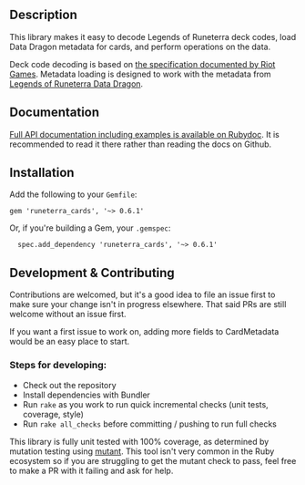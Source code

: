 <!-- This is the README file specifically for Github. It should only have an overview and cover development concerns. API docs and examples should go in the online documentation. -->

## Description

This library makes it easy to decode Legends of Runeterra deck codes, load Data Dragon metadata for cards, and perform operations on the data.

Deck code decoding is based on [the specification documented by Riot Games](https://github.com/RiotGames/LoRDeckCodes). Metadata loading is designed to work with the metadata from [Legends of Runeterra Data Dragon](https://developer.riotgames.com/docs/lor#data-dragon).

## Documentation

[Full API documentation including examples is available on Rubydoc](https://www.rubydoc.info/gems/runeterra_cards). It is recommended to read it there rather than reading the docs on Github.

## Installation

Add the following to your `Gemfile`:

```
gem 'runeterra_cards', '~> 0.6.1'
```

Or, if you're building a Gem, your `.gemspec`:

```
  spec.add_dependency 'runeterra_cards', '~> 0.6.1'
```

## Development & Contributing

Contributions are welcomed, but it's a good idea to file an issue first to make sure your change isn't in progress elsewhere. That said PRs are still welcome without an issue first.

If you want a first issue to work on, adding more fields to CardMetadata would be an easy place to start.

### Steps for developing:

* Check out the repository
* Install dependencies with Bundler
* Run `rake` as you work to run quick incremental checks (unit tests, coverage, style)
* Run `rake all_checks` before committing / pushing to run full checks

This library is fully unit tested with 100% coverage, as determined by mutation testing using [mutant](https://github.com/mbj/mutant). This tool isn't very common in the Ruby ecosystem so if you are struggling to get the mutant check to pass, feel free to make a PR with it failing and ask for help.